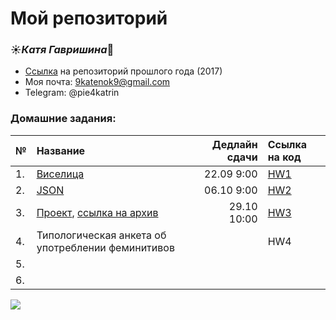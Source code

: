 # Мой репозиторий 
### :sunny:*Катя Гавришина*:crescent_moon:
+ [Ссылка](https://github.com/kategavrishina/homework4prog) на репозиторий прошлого года (2017)
+ Моя почта: 9katenok9@gmail.com
+ Telegram: @pie4katrin


### **Домашние задания:**

№|Название|Дедлайн сдачи|Ссылка на код
---|:---|---:|:---
1.|[Виселица](https://github.com/ancatmara/learnpython2018/blob/master/Homeworks/HW1.md)|22.09 9:00|[HW1](https://github.com/kategavrishina/hw4prog2018/tree/master/HW1)
2.|[JSON](https://github.com/ancatmara/learnpython2018/blob/master/Homeworks/HW2.md)|06.10 9:00|[HW2](https://github.com/kategavrishina/hw4prog2018/blob/master/HW2/homework2.ipynb)
3.|[Проект](https://github.com/ancatmara/learnpython2018/blob/master/Homeworks/Project.ipynb), [ссылка на архив](https://drive.google.com/open?id=1vPc2H0d6wlG75tlyocCFjodIR-zLBqHU)|29.10 10:00|[HW3](https://github.com/kategavrishina/hw4prog2018/tree/master/HW3)
4.|Типологическая анкета об употреблении феминитивов||HW4
5.|||
6.|||


![](https://pp.userapi.com/c837334/v837334222/5b0b9/BpYXQ9QHr1Q.jpg)

